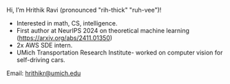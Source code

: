 Hi, I’m Hrithik Ravi (pronounced "rih-thick" "ruh-vee")!

- Interested in math, CS, intelligence.
- First author at NeurIPS 2024 on theoretical machine learning (https://arxiv.org/abs/2411.01350)
- 2x AWS SDE intern.
- UMich Transportation Research Institute- worked on computer vision for self-driving cars.

Email: hrithikr@umich.edu

<!---
hrithr/hrithr is a ✨ special ✨ repository because its `README.md` (this file) appears on your GitHub profile.
You can click the Preview link to take a look at your changes.
--->
